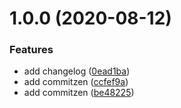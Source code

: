 # 1.0.0 (2020-08-12)


### Features

* add changelog ([0ead1ba](https://github.com/sucaizi/oh-my-ts-template/commit/0ead1baa4e481c737d4bd95c89fa986ef2b0cada))
* add commitzen ([ccfef9a](https://github.com/sucaizi/oh-my-ts-template/commit/ccfef9a4c6c482ed874dc3bcefdc612e8b17b870))
* add commitzen ([be48225](https://github.com/sucaizi/oh-my-ts-template/commit/be48225e637ac9118383157f5d5075d8a434a506))



